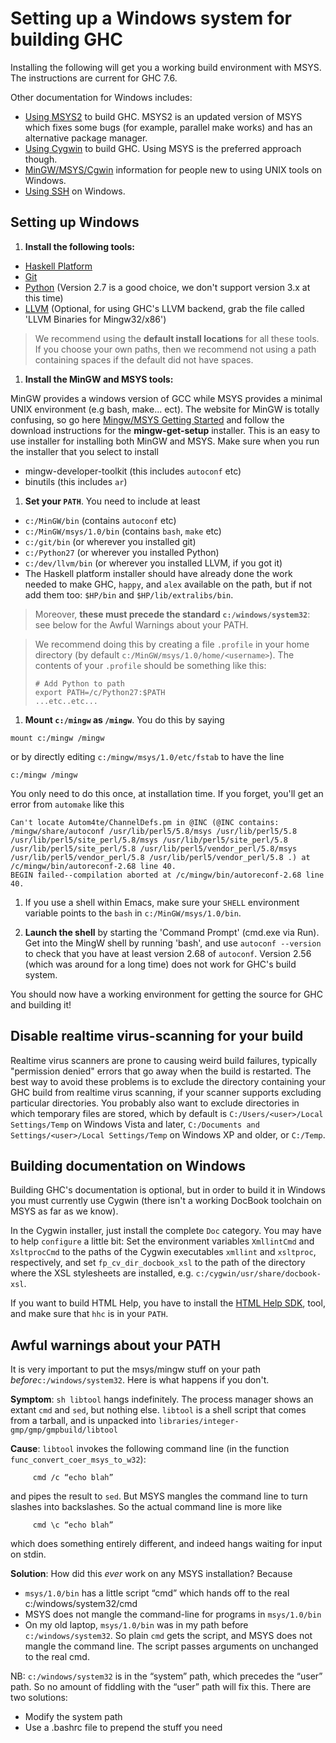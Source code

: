 # Setting up a Windows system for building GHC


Installing the following will get you a working build environment with MSYS. The instructions are current for GHC 7.6.


Other documentation for Windows includes:

- [Using MSYS2](building/preparation/windows/msy-s2) to build GHC. MSYS2 is an updated version of MSYS which fixes some bugs (for example, parallel make works) and has an alternative package manager.
- [Using Cygwin](building/windows/cygwin) to build GHC. Using MSYS is the preferred approach though.
- [MinGW/MSYS/Cgwin](building/platforms/windows) information for people new to using UNIX tools on Windows.
- [Using SSH](building/windows/ssh) on Windows.

## Setting up Windows

1. **Install the following tools:**

  - [ Haskell Platform](http://hackage.haskell.org/platform/)
  - [ Git](http://git-scm.com/)
  - [ Python](http://python.org/) (Version 2.7 is a good choice, we don't support version 3.x at this time)
  - [ LLVM](http://www.llvm.org/releases/download.html) (Optional, for using GHC's LLVM backend, grab the file called 'LLVM Binaries for Mingw32/x86')

>
> We recommend using the **default install locations** for all these tools.  If you choose your own paths, then we recommend not using a path containing spaces if the default did not have spaces.

1. **Install the MinGW and MSYS tools:**

  MinGW provides a windows version of GCC while MSYS provides a minimal UNIX environment (e.g bash, make... ect). The website for MinGW is totally confusing, so go here [ Mingw/MSYS Getting Started](http://www.mingw.org/wiki/Getting_Started) and follow the download instructions for the **mingw-get-setup** installer. This is an easy to use installer for installing both MinGW and MSYS.   Make sure when you run the installer that you select to install 

  - mingw-developer-toolkit (this includes `autoconf` etc)
  - binutils (this includes `ar`)

1. **Set your `PATH`**. You need to include at least

  - `c:/MinGW/bin` (contains `autoconf` etc)
  - `c:/MinGW/msys/1.0/bin` (contains `bash`, `make` etc)
  - `c:/git/bin` (or wherever you installed git)
  - `c:/Python27` (or wherever you installed Python)
  - `c:/dev/llvm/bin` (or wherever you installed LLVM, if you got it)
  - The Haskell platform installer should have already done the work needed to make GHC, `happy`, and `alex` available on the path, but if not add them too: `$HP/bin` and `$HP/lib/extralibs/bin`. 

>
> Moreover, **these must precede the standard `c:/windows/system32`**: see below for the Awful Warnings about your PATH.  

>
> We recommend doing this by creating a file `.profile` in your home directory (by default `c:/MinGW/msys/1.0/home/<username>`). The contents of your `.profile` should be something like this:
>
> ```wiki
> # Add Python to path
> export PATH=/c/Python27:$PATH
> ...etc..etc...
> ```

1. **Mount `c:/mingw` as `/mingw`**.  You do this by saying

  ```wiki
  mount c:/mingw /mingw
  ```

  or by directly editing `c:/mingw/msys/1.0/etc/fstab` to have the line

  ```wiki
  c:/mingw /mingw
  ```

  You only need to do this once, at installation time. If you forget, you'll get an error from `automake` like this

  ```wiki
  Can't locate Autom4te/ChannelDefs.pm in @INC (@INC contains: /mingw/share/autoconf /usr/lib/perl5/5.8/msys /usr/lib/perl5/5.8 /usr/lib/perl5/site_perl/5.8/msys /usr/lib/perl5/site_perl/5.8 /usr/lib/perl5/site_perl/5.8 /usr/lib/perl5/vendor_perl/5.8/msys /usr/lib/perl5/vendor_perl/5.8 /usr/lib/perl5/vendor_perl/5.8 .) at /c/mingw/bin/autoreconf-2.68 line 40.
  BEGIN failed--compilation aborted at /c/mingw/bin/autoreconf-2.68 line 40.
  ```

1. If you use a shell within Emacs, make sure your `SHELL` environment variable points to the `bash` in `c:/MinGW/msys/1.0/bin`. 

1. **Launch the shell** by starting the 'Command Prompt' (cmd.exe via Run). Get into the MingW shell by running 'bash', and  use `autoconf --version` to check that you have at least version 2.68 of `autoconf`. Version 2.56 (which was around for a long time) does not work for GHC's build system.


You should now have a working environment for getting the source for GHC and building it!

## Disable realtime virus-scanning for your build


Realtime virus scanners are prone to causing weird build failures, typically "permission denied" errors that go away when the build is restarted.  The best way to avoid these problems is to exclude the directory containing your GHC build from realtime virus scanning, if your scanner supports excluding particular directories.  You probably also want to exclude directories in which temporary files are stored, which by default is `C:/Users/<user>/Local Settings/Temp` on Windows Vista and later, `C:/Documents and Settings/<user>/Local Settings/Temp` on Windows XP and older, or `C:/Temp`.

## Building documentation on Windows


Building GHC's documentation is optional, but in order to build it in Windows you must currently use Cygwin (there isn't a working DocBook toolchain on MSYS as far as we know).


In the Cygwin installer, just install the complete `Doc` category. You may have to help `configure` a little bit: Set the environment variables `XmllintCmd` and `XsltprocCmd` to the paths of the Cygwin executables `xmllint` and `xsltproc`, respectively, and set `fp_cv_dir_docbook_xsl` to the path of the directory where the XSL stylesheets are installed, e.g. `c:/cygwin/usr/share/docbook-xsl`.    


If you want to build HTML Help, you have to install the [ HTML Help SDK](http://msdn.microsoft.com/library/default.asp?url=/library/en-us/htmlhelp/html/hworiHTMLHelpStartPage.asp), tool, and make sure that `hhc` is in your `PATH`.

## Awful warnings about your PATH


It is very important to put the msys/mingw stuff on your path *before*`c:/windows/system32`. Here is what happens if you don't.

**Symptom**: `sh libtool` hangs indefinitely.  The process manager shows an extant `cmd` and `sed`, but nothing else.  `libtool` is a shell script that comes from a tarball, and is unpacked into `libraries/integer-gmp/gmp/gmpbuild/libtool`

**Cause**: `libtool` invokes the following command line (in the function `func_convert_coer_msys_to_w32`):

```wiki
     cmd /c “echo blah”
```


and pipes the result to `sed`.  But MSYS mangles the command line to turn slashes into backslashes.  So the actual command line is more like

```wiki
     cmd \c “echo blah”
```


which does something entirely different, and indeed hangs waiting for input on stdin.

**Solution**: How did this *ever* work on any MSYS installation?  Because 

- `msys/1.0/bin` has a little script “cmd” which hands off to the real c:/windows/system32/cmd
- MSYS does not mangle the command-line for programs in `msys/1.0/bin`
- On my old laptop, `msys/1.0/bin` was in my path before `c:/windows/system32`.  So plain `cmd` gets the script, and MSYS does not mangle the command line. The script passes arguments on unchanged to the real cmd.


NB: `c:/windows/system32` is in the “system” path, which precedes the “user” path.  So no amount of fiddling with the “user” path will fix this.  There are two solutions:

- Modify the system path
- Use a .bashrc file to prepend the stuff you need

